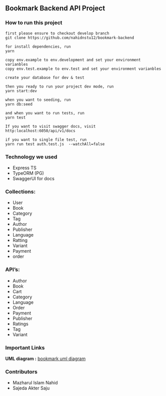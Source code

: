 ## Bookmark Backend API Project

### How to run this project
```
first please ensure to checkout develop branch
git clone https://github.com/nahidnstu12/bookmark-backend

for install dependencies, run 
yarn 

copy env.example to env.development and set your environment varianbles
copy env.test.example to env.test and set your environment varianbles

create your database for dev & test

then you ready to run your project dev mode, run
yarn start:dev

when you want to seeding, run 
yarn db:seed

and when you want to run tests, run
yarn test

If you want to visit swagger docs, visit
http:localhost:6050/api/v1/docs

if you want to single file test, run 
yarn run test auth.test.js  --watchAll=false

```

### Technology we used
- Express TS
- TypeORM (PG)
- SwaggerUI for docs

### Collections:

- User
- Book
- Category
- Tag
- Author
- Publisher
- Language
- Ratting
- Variant
- Payment
- order

### API’s:

- Author
- Book
- Cart
- Category
- Language
- Order
- Payment
- Publisher
- Ratings
- Tag
- Variant

### Important Links
**UML diagram :** [bookmark uml diagram](https://app.diagrams.net/#G1wNdCHSYpqH2e38unt7cXo60WwZlVuBpd)

### Contributors
- Mazharul Islam Nahid
- Sajeda Akter Saju
